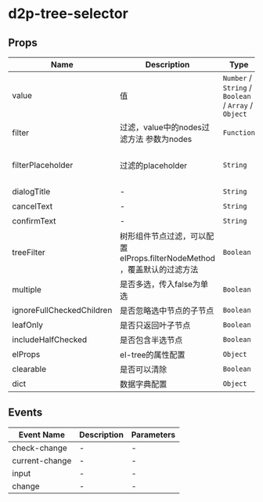 # d2p-tree-selector

## Props

<!-- @vuese:d2p-tree-selector:props:start -->
|Name|Description|Type|Required|Default|
|---|---|---|---|---|
|value|值|`Number` / `String` / `Boolean` / `Array` / `Object`|`false`|-|
|filter|过滤，value中的nodes过滤方法 参数为nodes|`Function`|`false`|-|
|filterPlaceholder|过滤的placeholder|`String`|`false`|'输入关键字进行过滤'|
|dialogTitle|-|`String`|`false`|'选择'|
|cancelText|-|`String`|`false`|'取消'|
|confirmText|-|`String`|`false`|'确定'|
|treeFilter|树形组件节点过滤，可以配置elProps.filterNodeMethod ，覆盖默认的过滤方法|`Boolean`|`false`|true|
|multiple|是否多选，传入false为单选|`Boolean`|`false`|true|
|ignoreFullCheckedChildren|是否忽略选中节点的子节点|`Boolean`|`false`|true|
|leafOnly|是否只返回叶子节点|`Boolean`|`false`|false|
|includeHalfChecked|是否包含半选节点|`Boolean`|`false`|false|
|elProps|el-tree的属性配置|`Object`|`false`|-|
|clearable|是否可以清除|`Boolean`|`false`|true|
|dict|数据字典配置|`Object`|`false`|-|

<!-- @vuese:d2p-tree-selector:props:end -->


## Events

<!-- @vuese:d2p-tree-selector:events:start -->
|Event Name|Description|Parameters|
|---|---|---|
|check-change|-|-|
|current-change|-|-|
|input|-|-|
|change|-|-|

<!-- @vuese:d2p-tree-selector:events:end -->


